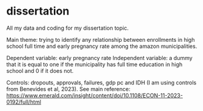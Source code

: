# dissertation
All my data and coding for my dissertation topic.

Main theme: trying to identify any relationship between enrollments in high school full time and early pregnancy rate among the amazon municipalities. 

Dependent variable: early pregnancy rate
Independent variable: a dummy that it is equal to one if the municipality has full time education in high school and 0 if it does not. 

Controls: dropouts, approvals, failures, gdp pc and IDH (I am using controls from Benevides et al, 2023).
See main reference: https://www.emerald.com/insight/content/doi/10.1108/ECON-11-2023-0192/full/html 
